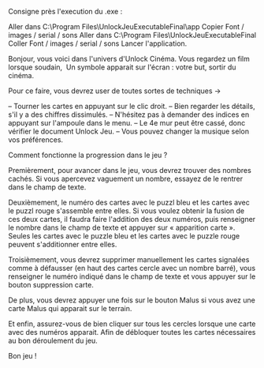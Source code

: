 Consigne près l'execution du .exe :

Aller dans C:\Program Files\UnlockJeuExecutableFinal\app
Copier Font / images / serial / sons
Aller dans C:\Program Files\UnlockJeuExecutableFinal
Coller Font / images / serial / sons
Lancer l'application.

Bonjour, vous voici dans l'univers d'Unlock Cinéma. Vous regardez un film lorsque soudain, 
Un symbole apparait sur l'écran : votre but, sortir du cinéma. 

Pour ce faire, vous devrez user de toutes sortes de techniques ->

– Tourner les cartes en appuyant sur le clic droit.
– Bien regarder les détails, s'il y a des chiffres dissimulés.
– N'hésitez pas à demander des indices en appuyant sur l'ampoule dans le menu.
– Le 4e mur peut être cassé, donc vérifier le document Unlock Jeu.
– Vous pouvez changer la musique selon vos préférences.

Comment fonctionne la progression dans le jeu ?

Premièrement, pour avancer dans le jeu, vous devrez trouver des nombres cachés.
Si vous apercevez vaguement un nombre, essayez de le rentrer dans le champ de texte.

Deuxièmement, le numéro des cartes avec le puzzl bleu et les cartes avec le puzzl rouge s'assemble entre elles.
Si vous voulez obtenir la fusion de ces deux cartes, il faudra faire l'addition des deux numéros, 
puis renseigner le nombre dans le champ de texte et appuyer sur « apparition carte ». 
Seules les cartes avec le puzzle bleu et les cartes avec le puzzle rouge peuvent s'additionner entre elles.

Troisièmement, vous devrez supprimer manuellement les cartes signalées comme à défausser (en haut des cartes cercle avec un nombre barré), vous renseigner le numéro indiqué dans le champ de texte et vous appuyer sur le bouton suppression carte.

De plus, vous devrez appuyer une fois sur le bouton Malus si vous avez une carte Malus qui apparait sur le terrain.

Et enfin, assurez-vous de bien cliquer sur tous les cercles lorsque une carte avec des numéros apparait.
Afin de débloquer toutes les cartes nécessaires au bon déroulement du jeu.

Bon jeu !
